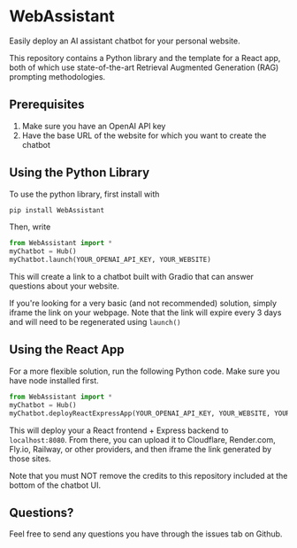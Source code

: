 # WebAssistant

Easily deploy an AI assistant chatbot for your personal website.

This repository contains a Python library and the template for a React app, both of which use state-of-the-art Retrieval Augmented Generation (RAG) prompting methodologies.

## Prerequisites
1. Make sure you have an OpenAI API key
2. Have the base URL of the website for which you want to create the chatbot

## Using the Python Library

To use the python library, first install with

```bash
pip install WebAssistant
```

Then, write

```python
from WebAssistant import *
myChatbot = Hub()
myChatbot.launch(YOUR_OPENAI_API_KEY, YOUR_WEBSITE)
```

This will create a link to a chatbot built with Gradio that can answer questions about your website.

If you're looking for a very basic (and not recommended) solution, simply iframe the link on your webpage. Note that the link will expire every 3 days and will need to be regenerated using ``launch()``

## Using the React App
For a more flexible solution, run the following Python code. Make sure you have node installed first.

```python
from WebAssistant import *
myChatbot = Hub()
myChatbot.deployReactExpressApp(YOUR_OPENAI_API_KEY, YOUR_WEBSITE, YOUR_ROOT_DIRECTORY)
```

This will deploy your a React frontend + Express backend to ``localhost:8080``. From there, you can upload it to Cloudflare, Render.com, Fly.io, Railway, or other providers, and then iframe the link generated by those sites.

Note that you must NOT remove the credits to this repository included at the bottom of the chatbot UI.

## Questions?
Feel free to send any questions you have through the issues tab on Github.
